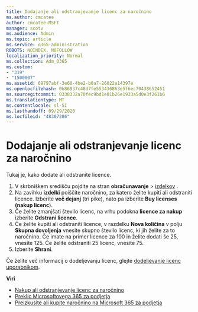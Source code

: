 ```yaml
---
title: Dodajanje ali odstranjevanje licenc za naročnino
ms.author: cmcatee
author: cmcatee-MSFT
manager: scotv
ms.audience: Admin
ms.topic: article
ms.service: o365-administration
ROBOTS: NOINDEX, NOFOLLOW
localization_priority: Normal
ms.collection: Adm_O365
ms.custom:
- "319"
- "1500007"
ms.assetid: 69797abf-3e60-4be2-b0a7-26022a14397e
ms.openlocfilehash: 0b86937c48d7fe553436863e5f6ec70438652451
ms.sourcegitcommit: 0338332a70fec9bd1e81b26e1933a5d0e3f261b6
ms.translationtype: MT
ms.contentlocale: sl-SI
ms.lasthandoff: 09/29/2020
ms.locfileid: "48307286"
---
```

# <a name="add-or-remove-licenses-for-your-subscription"></a>Dodajanje ali odstranjevanje licenc za naročnino

Tukaj je, kako dodate ali odstranite licence.
  
1. V skrbniškem središču pojdite na stran **obračunavanje**  >  [izdelkov](https://go.microsoft.com/fwlink/p/?linkid=842054) .
2. Na zavihku **izdelki** poiščite naročnino, za katero želite kupiti ali odstraniti licence. Izberite **več dejanj** (tri pike), nato pa izberite **Buy licenses (nakup licenc**).
3. Če želite zmanjšati število licenc, na vrhu podokna **licence za nakup** izberite **Odstrani licence**.
4. Če želite kupiti ali odstraniti licence, v razdelku **Nova količina** v polju **Skupna dovoljenja** vnesite skupno število licenc, ki jih želite za to naročnino. Če imate na primer licence za 100 in želite dodati še 25, vnesite 125. Če želite odstraniti 25 licenc, vnesite 75.
5. Izberite **Shrani**.

Če želite več informacij o dodeljevanju licenc, glejte [dodeljevanje licenc uporabnikom](https://docs.microsoft.com/microsoft-365/admin/manage/assign-licenses-to-users).

**Viri**
  
- [Nakup ali odstranjevanje licenc za naročnino](https://docs.microsoft.com/microsoft-365/commerce/licenses/buy-licenses)
- [Preklic Microsoftovega 365 za podjetja](https://docs.microsoft.com/microsoft-365/commerce/subscriptions/cancel-your-subscription)
- [Preizkusite ali kupite naročnino na Microsoft 365 za podjetja](https://docs.microsoft.com/microsoft-365/commerce/try-or-buy-microsoft-365)